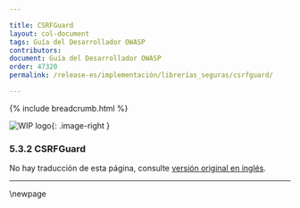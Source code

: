 ```yaml
---

title: CSRFGuard
layout: col-document
tags: Guía del Desarrollador OWASP
contributors:
document: Guía del Desarrollador OWASP
order: 47320
permalink: /release-es/implementación/librerías_seguras/csrfguard/

---
```


{% include breadcrumb.html %}

<style type="text/css">
.image-right {
  height: 180px;
  display: block;
  margin-left: auto;
  margin-right: auto;
  float: right;
}
</style>

![WIP logo](../../../assets/images/dg_wip.png "Trabajo en curso"){: .image-right }

### 5.3.2 CSRFGuard

No hay traducción de esta página, consulte [versión original en inglés][release070302].

----

[release070302]: https://github.com/OWASP/www-project-developer-guide/blob/main/release/07-implementation/03-secure-libraries/02-csrf-guard.md

\newpage
